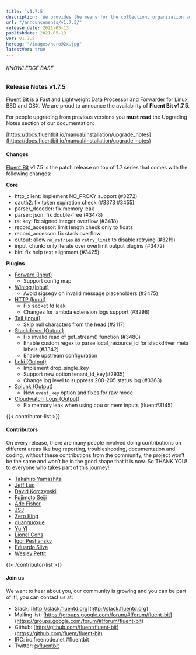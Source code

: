 ```yaml
---
title: 'v1.7.5'
description: 'We provides the means for the collection, organization and computerized retrieval of knowledgeand Lightweight Data Forwarder for Linux, BSD and OSX. We are proud to announce the availability of Fluent Bit v1.7.5.'
url: "/announcements/v1.7.5/"
release_date: 2021-05-13
publishdate: 2021-05-13
ver: v1.7.5
herobg: "/images/hero@2x.jpg"
latestVer: true
---
```


###### KNOWLEDGE BASE

### Release Notes v1.7.5

[Fluent Bit](https://fluentbit.io) is a Fast and Lightweight Data Processor and Forwarder for Linux, BSD and OSX. We are proud to announce the availability of **Fluent Bit v1.7.5**.

For people upgrading from previous versions you **must read** the Upgrading Notes section of our documentation:

[https://docs.fluentbit.io/manual/installation/upgrade_notes](https://docs.fluentbit.io/manual/installation/upgrade_notes)

#### Changes

[Fluent Bit](https://fluentbit.io) v1.7.5 is the patch release on top of 1.7 series that comes with the following changes:



**Core**

* http_client: implement NO_PROXY support (#3272)
* oauth2: fix token expiration check (#3373 #3455)
* parser_decoder: fix memory leak
* parser: json: fix double-free (#3478)
* ra: key: fix signed integer overflow (#3418)
* record_accessor: limit length check only to floats
* record_accessor: fix stack overflow
* output: allow `no_retries` as `retry_limit` to disable retrying (#3219)
* input_chunk: only iterate over overlimit output plugins (#3472)
* bin: fix help text alignment (#3425)


**Plugins**

* [Forward (Input)](https://docs.fluentbit.io/manual/pipeline/inputs/forward/)
  * Support config map
* [Winlog (Input)](https://docs.fluentbit.io/manual/pipeline/inputs/winlog/)
  * Avoid sigsegv on invalid message placeholders (#3475)
* [HTTP (Input)](https://docs.fluentbit.io/manual/pipeline/inputs/http/)
  * Fix socket fd leak
  * Changes for lambda extension logs support (#3298)
* [Tail (Input)](https://docs.fluentbit.io/manual/pipeline/inputs/tail/)
  * Skip null characters from the head (#3117)
* [Stackdriver (Output)](https://docs.fluentbit.io/manual/pipeline/outputs/stackdriver/)
  * Fix invalid read of get_stream() function (#3480)
  * Enable custom regex to parse local_resource_id for stackdriver meta labels (#3342)
  * Enable upstream configuration
* [Loki (Output)](https://docs.fluentbit.io/manual/pipeline/outputs/loki/)
  * Implement drop_single_key
  * Support new option tenant_id_key(#2935)
  * Change log level to suppress 200-205 status log (#3363)
* [Splunk (Output)](https://docs.fluentbit.io/manual/pipeline/outputs/splunk/)
  * New `event_key` option and fixes for raw mode
* [Cloudwatch_Logs (Output)](https://docs.fluentbit.io/manual/pipeline/outputs/cloudwatch_logs/)
  * Fix memory leak when using cpu or mem inputs (fluent#3145)


{{< contributor-list >}}

#### Contributors

On every release, there are many people involved doing contributions on different areas like bug reporting, troubleshooting, documentation and coding, without these contributions from the community, the project won’t be the same and won’t be in the good shape that it is now. So THANK YOU! to everyone who takes part of this journey!


* [Takahiro Yamashita](https://github.com/nokute78)
* [Jeff Luo](https://github.com/JeffLuoo)
* [David Korczynski](https://github.com/DavidKorczynski)
* [Fujimoto Seiji](https://github.com/fujimotos)
* [Ade Fisher](https://github.com/adefisher)
* [JSJ](https://github.com/jsjeannotte)
* [Zero King](https://github.com/l2dy)
* [duanguoxue](https://github.com/duanguoxue)
* [Yu YI](https://github.com/erain)
* [Lionel Cons](https://github.com/LionelCons)
* [Igor Peshansky](https://github.com/igorpeshansky)
* [Eduardo Silva](https://github.com/edsiper)
* [Wesley Pettit](https://github.com/PettitWesley)

{{< /contributor-list >}}

#### Join us

We want to hear about you, our community is growing and you can be part of it!, you can contact us at:

* Slack: [http://slack.fluentd.org](http://slack.fluentd.org)
* Mailing list: [https://groups.google.com/forum/#!forum/fluent-bit](https://groups.google.com/forum/#!forum/fluent-bit)
* Github: [http://github.com/fluent/fluent-bit](https://github.com/fluent/fluent-bit)
* IRC: irc.freenode.net #fluentbit
* Twitter: [@fluentbit](https://twitter.com/fluentbit)